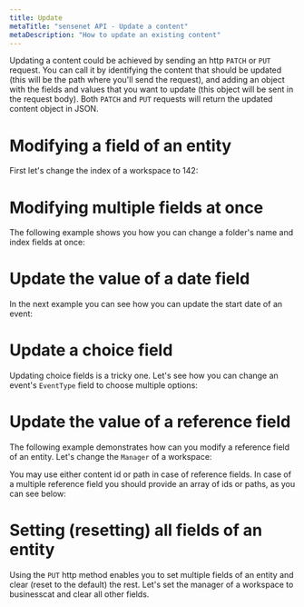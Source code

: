 ```yaml
---
title: Update
metaTitle: "sensenet API - Update a content"
metaDescription: "How to update an existing content"
---
```


Updating a content could be achieved by sending an http `PATCH` or `PUT` request. You can call it by identifying the content that should be updated (this will be the path where you'll send the request), and adding an object with the fields and values that you want to update (this object will be sent in the request body). Both `PATCH` and `PUT` requests will return the updated content object in JSON.

# Modifying a field of an entity

First let's change the index of a workspace to 142:

<tab category="content-management" article="update" example="updatePatch" />

# Modifying multiple fields at once

The following example shows you how you can change a folder's name and index fields at once:

<tab category="content-management" article="update" example="updateMultipleFields" />

# Update the value of a date field

In the next example you can see how you can update the start date of an event:

<tab category="content-management" article="update" example="updateDate" />

# Update a choice field

Updating choice fields is a tricky one. Let's see how you can change an event's `EventType` field to choose multiple options:

<tab category="content-management" article="update" example="updateChoice" />

# Update the value of a reference field

The following example demonstrates how can you modify a reference field of an entity. Let's change the `Manager` of a workspace:

<tab category="content-management" article="update" example="updateReference" />

You may use either content id or path in case of reference fields. In case of a multiple reference field you should provide an array of ids or paths, as you can see below:

<tab category="content-management" article="update" example="updateReferenceMultiple" />

# Setting (resetting) all fields of an entity

Using the `PUT` http method enables you to set multiple fields of an entity and clear (reset to the default) the rest. Let's set the manager of a workspace to businesscat and clear all other fields.

<tab category="content-management" article="update" example="updatePut" />
